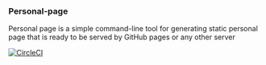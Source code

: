 ### Personal-page
Personal page is a simple command-line tool for generating static personal page that is ready to be served by GitHub pages or any other server


[![CircleCI](https://circleci.com/gh/TheDhejavu/personal-page.svg?style=svg)](https://circleci.com/gh/TheDhejavu/personal-page)
